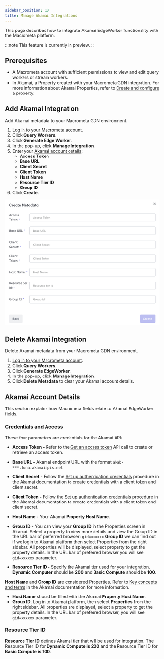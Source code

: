```yaml
---
sidebar_position: 10
title: Manage Akamai Integrations
---
```


This page describes how to integrate Akamai EdgeWorker functionality with the Macrometa platform.

:::note
This feature is currently in preview.
:::

## Prerequisites

- A Macrometa account with sufficient permissions to view and edit query workers or stream workers.
- In Akamai, a Property created with your Macrometa GDN integration. For more information about Akamai Properties, refer to [Create and configure a property](https://techdocs.akamai.com/api-definitions/docs/create-config-prop).

## Add Akamai Integration

Add Akamai metadata to your Macrometa GDN environment.

1. [Log in to your Macrometa account](https://auth-play.macrometa.io/).
1. Click **Query Workers**.
1. Click **Generate Edge Worker**.
1. In the pop-up, click **Manage Integration**.
1. Enter your [Akamai account details](#akamai-account-details):
    - **Access Token**
    - **Base URL**
    - **Client Secret**
    - **Client Token**
    - **Host Name**
    - **Resource Tier ID**
    - **Group ID**
1. Click **Create**.

![Generate Edge Worker](/img/functions/manage_integration.png)

## Delete Akamai Integration

Delete Akamai metadata from your Macrometa GDN environment.

1. [Log in to your Macrometa account](https://auth-play.macrometa.io/).
1. Click **Query Workers**.
1. Click **Generate EdgeWorker**.
1. In the pop-up, click **Manage Integration**.
1. Click **Delete Metadata** to clear your Akamai account details.

## Akamai Account Details

This section explains how Macrometa fields relate to Akamai EdgeWorker fields.

### Credentials and Access

These four parameters are credentials for the Akamai API:

- **Access Token -** Refer to the [Get an access token](https://techdocs.akamai.com/identity-cloud-auth/reference/post-access-getaccesstoken) API call to create or retrieve an access token.
- **Base URL -** Akamai endpoint URL with the format `akab-***.luna.akamaiapis.net`
- **Client Secret -** Follow the [Set up authentication credentials](https://techdocs.akamai.com/developer/docs/set-up-authentication-credentials) procedure in the Akamai documentation to create credentials with a client token and client secret.
- **Client Token -** Follow the [Set up authentication credentials](https://techdocs.akamai.com/developer/docs/set-up-authentication-credentials) procedure in the Akamai documentation to create credentials with a client token and client secret.


- **Host Name -** Your Akamai **Property Host Name**.
- **Group ID -** You can view your **Group ID** in the Properties screen in Akamai. Select a property to view more details and view the Group ID in the URL bar of preferred browser: `gid=xxxxxx`
**Group ID** we can find out if we login to Akamai platform then select Properties from the right sidebar.
All properties will be displayed, select property to get the property details. In the URL bar of preferred browser you will see `gid=xxxxxx` parameter.

- **Resource Tier ID -** Specify the Akamai tier used for your integration.  **Dynamic Computer** should be **200** and **Basic Compute** should be **100**.


**Host Name** and **Group ID** are considered Properties. Refer to [Key concepts and terms](https://techdocs.akamai.com/property-mgr/docs/key-concepts-terms) in the Akamai documentation for more information.

- **Host Name** should be filled with the Akamai **Property Host Name**.
- **Group ID**. Log in to Akamai platform, then select **Properties** from the right sidebar. All properties are displayed, select a property to get the property details. In the URL bar of preferred browser, you will see `gid=xxxxxx` parameter.

### Resource Tier ID

**Resource Tier ID** defines Akamai tier that will be used for integration. The Resource Tier ID for **Dynamic Compute is 200** and the Resource Tier ID for **Basic Compute is 100**.

